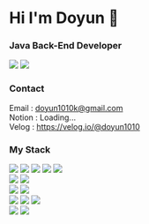 # Hi I'm Doyun 👋

### Java Back-End Developer   
<!-- [https://velog.io/@hippohami/Git-README-%EA%BE%B8%EB%AF%B8%EA%B8%B0-Stats-%EB%AA%A8%EC%9D%8C](https://velog.io/@hippohami/Git-README-%EA%BE%B8%EB%AF%B8%EA%B8%B0-Languages%EB%AA%A8%EC%9D%8C) -->
<img src="https://github-readme-stats.vercel.app/api/top-langs/?username=Doyun9710&layout=compact&theme=dark"/>

<!-- https://velog.io/@hippohami/Git-README-%EA%BE%B8%EB%AF%B8%EA%B8%B0-Stats-%EB%AA%A8%EC%9D%8C -->
<img src="https://github-readme-stats.vercel.app/api?username=Doyun9710&show_icons=true&theme=github_dark"/>



### Contact   
<!-- Phone : 82) 10-4058-8384   --> 
Email : doyun1010k@gmail.com   
Notion : Loading...   
Velog : https://velog.io/@doyun1010



### My Stack
<!-- 추가하기(수동) https://velog.io/@fejigu/Github-Github-README%EC%97%90-%ED%91%9C-%EC%9E%91%EC%84%B1-%EB%B0%8F-%EA%B8%B0%EC%88%A0-%EC%8A%A4%ED%83%9D-%EB%B1%83%EC%A7%80-%EB%8B%AC%EA%B8%B0 -->
<!-- 모음 https://velog.io/@hippohami/Git-README-%EA%BE%B8%EB%AF%B8%EA%B8%B0-%EB%B1%83%EC%A7%80-%EB%AA%A8%EC%9D%8C -->
<div id="frontend">
  <img src="https://img.shields.io/badge/html5-E34F26?style=for-the-badge&logo=html5&logoColor=white"> 
  <img src="https://img.shields.io/badge/css-1572B6?style=for-the-badge&logo=css3&logoColor=white"> 
  <img src="https://img.shields.io/badge/javascript-F7DF1E?style=for-the-badge&logo=javascript&logoColor=black"> 
  <img src="https://img.shields.io/badge/jquery-0769AD?style=for-the-badge&logo=jquery&logoColor=white">
  <img src="https://img.shields.io/badge/Next.js-000000?style=flat&logo=Next.js&logoColor=white"/> 
</div>

<div id="backend">
  <img src="https://img.shields.io/badge/java-007396?style=for-the-badge&logo=java&logoColor=white">
  <img src="https://img.shields.io/badge/spring-6DB33F?style=for-the-badge&logo=spring&logoColor=white">
</div>

<div id="db">
  <img src="https://img.shields.io/badge/mysql-4479A1?style=for-the-badge&logo=mysql&logoColor=white"> 
  <img src="https://img.shields.io/badge/mariaDB-003545?style=for-the-badge&logo=mariaDB&logoColor=white"> 
</div>

<div id="lib">
  <img src="https://img.shields.io/badge/TensorFlow-FF6F00?style=for-the-badge&logo=TensorFlow&logoColor=white"/> 
  <img src="https://img.shields.io/badge/WebRTC-333333?style=for-the-badge&logo=WebRTC&logoColor=white"/> 
  <img src="https://img.shields.io/badge/GameEngine-Phaser-blueviolet?style=for-the-badge"/>
</div>

<div id="community">
  <img src="https://img.shields.io/badge/Jira-0052CC?style=for-the-badge&logo=Jira&logoColor=white"/>
  <img src="https://img.shields.io/badge/Slack-4A154B?style=for-the-badge&logo=Slack&logoColor=white"/>
</div>

<div id="">
</div>

<!--
**Doyun9710/Doyun9710** is a ✨ _special_ ✨ repository because its `README.md` (this file) appears on your GitHub profile.

Here are some ideas to get you started:

- 🔭 I’m currently working on ...
- 🌱 I’m currently learning ...
- 👯 I’m looking to collaborate on ...
- 🤔 I’m looking for help with ...
- 💬 Ask me about ...
- 📫 How to reach me: ...
- 😄 Pronouns: ...
- ⚡ Fun fact: ...
-->
